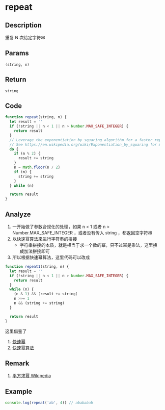# repeat

## Description
重复 N 次给定字符串
## Params
`(string, n)`
## Return
`string`

## Code
```js
function repeat(string, n) {
  let result = ''
  if (!string || n < 1 || n > Number.MAX_SAFE_INTEGER) {
    return result
  }
  // Leverage the exponentiation by squaring algorithm for a faster repeat.
  // See https://en.wikipedia.org/wiki/Exponentiation_by_squaring for more details.
  do {
    if (n % 2) {
      result += string
    }
    n = Math.floor(n / 2)
    if (n) {
      string += string
    }
  } while (n)

  return result
}
```
## Analyze
1. 一开始做了参数合规化的处理，如果 n < 1 或者 n > Number.MAX_SAFE_INTEGER ，或者没有传入 string ，都返回空字符串
2. 以快速幂算法来进行字符串的拼接
    - 字符串拼接的本质，就是相当于求一个数的幂，只不过幂是乘法，这里换成加法拼接即可
3. 所以根据快速幂算法，这里代码可以改成
```js
function repeat1(string, n) {
  let result = ''
  if (!string || n < 1 || n > Number.MAX_SAFE_INTEGER) {
    return result
  }
  while (n) {
    (n & 1) && (result += string)
    n >>= 1
    n && (string += string)
  }

  return result
}
```

这里借鉴了 
1. [快速幂](https://zhuanlan.zhihu.com/p/95902286)
2. [快速幂算法](https://blog.csdn.net/qq_19782019/article/details/85621386)

## Remark
1. [平方求幂 Wikipedia](https://zh.wikipedia.org/wiki/%E5%B9%B3%E6%96%B9%E6%B1%82%E5%B9%82)
## Example
```js
console.log(repeat('ab', 4)) // abababab
```
